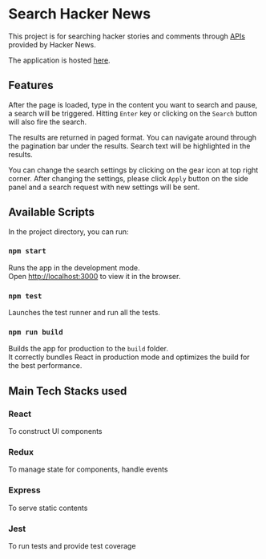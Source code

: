# Search Hacker News

This project is for searching hacker stories and comments through [APIs](https://hn.algolia.com/api) provided by Hacker News.

The application is hosted [here](https://search-hacker-news.herokuapp.com).

## Features

After the page is loaded, type in the content you want to search and pause, a search will be triggered. Hitting `Enter` key or clicking on the `Search` button will also fire the search.

The results are returned in paged format. You can navigate around through the pagination bar under the results. Search text will be highlighted in the results.

You can change the search settings by clicking on the gear icon at top right corner. After changing the settings, please click `Apply` button on the side panel and a search request with new settings will be sent.

## Available Scripts

In the project directory, you can run:

### `npm start`

Runs the app in the development mode.<br>
Open [http://localhost:3000](http://localhost:3000) to view it in the browser.

### `npm test`

Launches the test runner and run all the tests.<br>

### `npm run build`

Builds the app for production to the `build` folder.<br>
It correctly bundles React in production mode and optimizes the build for the best performance.

## Main Tech Stacks used

### React

To construct UI components

### Redux

To manage state for components, handle events

### Express

To serve static contents

### Jest

To run tests and provide test coverage
